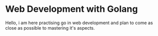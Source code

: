 # Web Development with Golang
Hello, i am here practising go in web development and plan to come as close as possible to mastering it's aspects.
